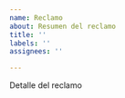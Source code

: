 ```yaml
---
name: Reclamo
about: Resumen del reclamo
title: ''
labels: ''
assignees: ''

---
```


Detalle del reclamo
